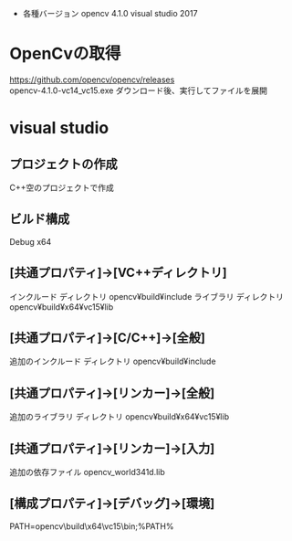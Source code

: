 - 各種バージョン
opencv 4.1.0
visual studio 2017

# OpenCvの取得
https://github.com/opencv/opencv/releases  
opencv-4.1.0-vc14_vc15.exe ダウンロード後、実行してファイルを展開

# visual studio

## プロジェクトの作成
C++空のプロジェクトで作成

## ビルド構成
Debug	x64
  
## [共通プロパティ]→[VC++ディレクトリ]
インクルード ディレクトリ	opencv¥build¥include
ライブラリ ディレクトリ	opencv¥build¥x64¥vc15¥lib

## [共通プロパティ]→[C/C++]→[全般]
追加のインクルード ディレクトリ	opencv¥build¥include

## [共通プロパティ]→[リンカー]→[全般]
追加のライブラリ ディレクトリ	opencv¥build¥x64¥vc15¥lib

## [共通プロパティ]→[リンカー]→[入力]
追加の依存ファイル	opencv_world341d.lib

## [構成プロパティ]→[デバッグ]→[環境]
PATH=opencv\build\x64\vc15\bin;%PATH%
